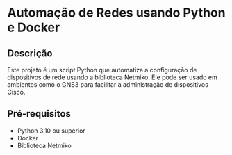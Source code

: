# Automação de Redes usando Python e Docker
## Descrição
Este projeto é um script Python que automatiza a configuração de dispositivos de rede usando a biblioteca Netmiko. Ele pode ser usado em ambientes como o GNS3 para facilitar a administração de dispositivos Cisco.

## Pré-requisitos
- Python 3.10 ou superior
- Docker
- Biblioteca Netmiko


